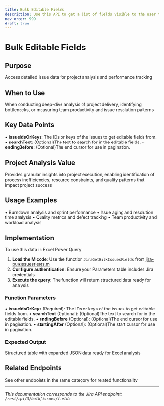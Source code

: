 ```yaml
---
title: Bulk Editable Fields
description: Use this API to get a list of fields visible to the user to perform bulk edit operations. You can pass single or multiple issues in the query to get e...
nav_order: 999
draft: true
---
```


# Bulk Editable Fields

## Purpose
Access detailed issue data for project analysis and performance tracking

## When to Use
When conducting deep-dive analysis of project delivery, identifying bottlenecks, or measuring team productivity and issue resolution patterns

## Key Data Points
• **issueIdsOrKeys**: The IDs or keys of the issues to get editable fields from.
• **searchText**: (Optional)The text to search for in the editable fields.
• **endingBefore**: (Optional)The end cursor for use in pagination.

## Project Analysis Value
Provides granular insights into project execution, enabling identification of process inefficiencies, resource constraints, and quality patterns that impact project success

## Usage Examples
• Burndown analysis and sprint performance
• Issue aging and resolution time analysis
• Quality metrics and defect tracking
• Team productivity and workload analysis

## Implementation
To use this data in Excel Power Query:

1. **Load the M code**: Use the function `JiraGetBulkIssuesFields` from [jira-bulkissuesfields.m](../assets/jira-bulkissuesfields.m)
2. **Configure authentication**: Ensure your Parameters table includes Jira credentials
3. **Execute the query**: The function will return structured data ready for analysis

### Function Parameters
• **issueIdsOrKeys** (Required): The IDs or keys of the issues to get editable fields from.
• **searchText** (Optional): (Optional)The text to search for in the editable fields.
• **endingBefore** (Optional): (Optional)The end cursor for use in pagination.
• **startingAfter** (Optional): (Optional)The start cursor for use in pagination.

### Expected Output
Structured table with expanded JSON data ready for Excel analysis

## Related Endpoints
See other endpoints in the same category for related functionality

---
*This documentation corresponds to the Jira API endpoint: `/rest/api/3/bulk/issues/fields`*
